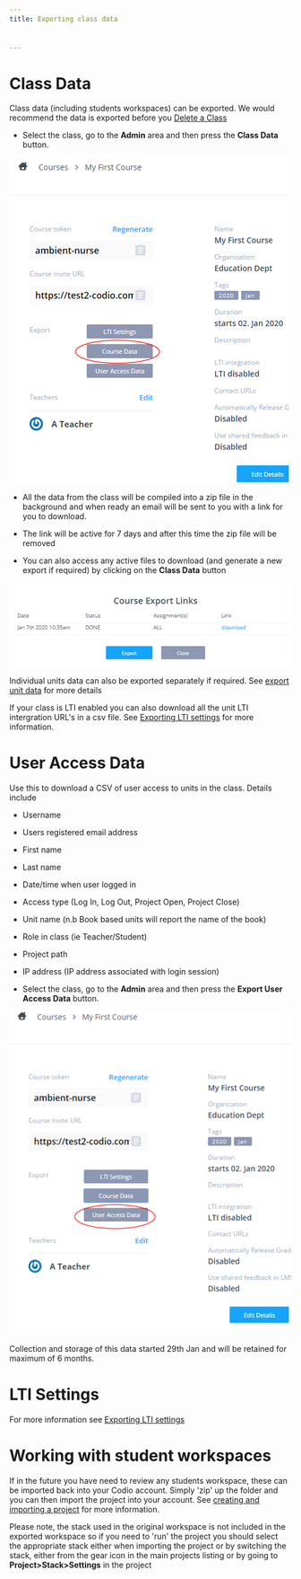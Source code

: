 ```yaml
---
title: Exporting class data


---
```


# Class Data
Class data (including students workspaces) can be exported. We would recommend the data is exported before you [Delete a Class](/classes/classmanagement/delete/)

- Select the class, go to the **Admin** area and then press the **Class Data** button.

<img alt="Class Export" src="/img/class_export.png" class="simple"/>

- All the data from the class will be compiled into a zip file in the background and when ready an email will be sent to you with a link for you to download.

- The link will be active for 7 days and after this time the zip file will be removed

- You can also access any active files to download (and generate a new export if required) by clicking on the **Class Data** button

<img alt="Class Export Links" src="/img/class_exportlinks.png" class="simple"/>

Individual units data can also be exported separately if required. See [export unit data](/classes/unitmanagement/settings#exportunitdata) for more details

If your class is LTI enabled you can also download all the unit LTI intergration URL's in a csv file. See [Exporting LTI settings](/classes/lti/lti1_0/keys#exportlti) for more information.


# User Access Data
Use this to download a CSV of user access to units in the class. Details include

- Username
- Users registered email address
- First name
- Last name
- Date/time when user logged in
- Access type (Log In, Log Out, Project Open, Project Close)
- Unit name (n.b Book based units will report the name of the book)
- Role in class (ie Teacher/Student)
- Project path
- IP address (IP address associated with login session)


- Select the class, go to the **Admin** area and then press the **Export User Access Data** button.

<img alt="Class Export" src="/img/user_access_export.png" class="simple"/>

Collection and storage of this data started 29th Jan and will be retained for maximum of 6 months.

# LTI Settings
For more information see [Exporting LTI settings](/classes/lti/lti1_0/keys/)

# Working with student workspaces

If in the future you have need to review any students workspace, these can be imported back into your Codio account.
Simply 'zip' up the folder and you can then import the project into your account. See [creating and importing a project](/project/creating/) for more information.

Please note, the stack used in the original workspace is not included in the exported workspace so if you need to 'run' the project you should select the appropriate stack either when importing the project or by switching the stack, either from the gear icon in the main projects listing or by going to **Project>Stack>Settings** in the project





